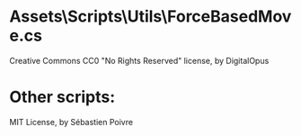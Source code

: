 # Assets\Scripts\Utils\ForceBasedMove.cs
Creative Commons CC0 "No Rights Reserved" license, by DigitalOpus

# Other scripts:
MIT License, by Sébastien Poivre
